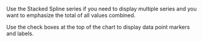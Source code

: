 Use the Stacked Spline series if you need to display multiple series and you want to emphasize the total of all values combined.

Use the check boxes at the top of the chart to display data point markers and labels.
